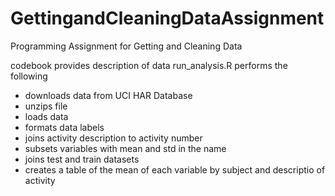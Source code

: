 # GettingandCleaningDataAssignment
Programming Assignment for Getting and Cleaning Data

codebook provides description of data
run_analysis.R performs the following
* downloads data from UCI HAR Database
* unzips file
* loads data
* formats data labels
* joins activity description to activity number
* subsets variables with mean and std in the name
* joins test and train datasets
* creates a table of the mean of each variable by subject and descriptio of activity

